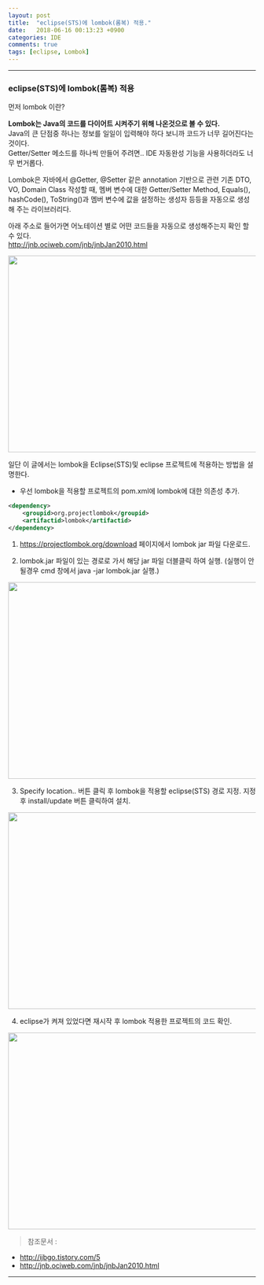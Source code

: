 ```yaml
---
layout: post
title:  "eclipse(STS)에 lombok(롬복) 적용."
date:   2018-06-16 00:13:23 +0900
categories: IDE
comments: true
tags: [eclipse, Lombok]
---
```


---
### eclipse(STS)에 lombok(롬복) 적용

먼저 lombok 이란?

__Lombok는 Java의 코드를 다이어트 시켜주기 위해 나온것으로 볼 수 있다.__ <br>
Java의 큰 단점중 하나는 정보를 일일이 입력해야 하다 보니까 코드가 너무 길어진다는 것이다. <br>
Getter/Setter 메소드를 하나씩 만들어 주려면.. IDE 자동완성 기능을 사용하더라도 너무 번거롭다. <br>

Lombok은 자바에서 @Getter, @Setter 같은 annotation 기반으로 관련 기존 DTO, VO, Domain Class 작성할 때, 
멤버 변수에 대한 Getter/Setter Method, Equals(), hashCode(), ToString()과 
멤버 변수에 값을 설정하는 생성자 등등을 자동으로 생성해 주는 라이브러리다.  <br>

아래 주소로 들어가면 어노테이션 별로 어떤 코드들을 자동으로 생성해주는지 확인 할 수 있다. <br>
<http://jnb.ociweb.com/jnb/jnbJan2010.html>


<img src="{{ site.baseurl }}/public/post/lombok/lombok2.png" width="800px" height="400px"/>

일단 이 글에서는 lombok을 Eclipse(STS)및 eclipse 프로젝트에 적용하는 방법을 설명한다.<br>

- 우선 lombok을 적용할 프로젝트의 pom.xml에 lombok에 대한 의존성 추가.<br>

```xml
<dependency>
    <groupid>org.projectlombok</groupid>
    <artifactid>lombok</artifactid>
</dependency>
```
1. https://projectlombok.org/download 페이지에서 lombok jar 파일 다운로드.

2. lombok.jar 파일이 있는 경로로 가서 해당 jar 파일 더블클릭 하여 실행. (실행이 안될경우 cmd 창에서 java -jar lombok.jar 실행.)
<img src="{{ site.baseurl }}/public/post/lombok/lombok3.png" width="800px" height="400px"/>

3. Specify location.. 버튼 클릭 후 lombok을 적용할 eclipse(STS) 경로 지정. 지정 후 install/update 버튼 클릭하여 설치.
<img src="{{ site.baseurl }}/public/post/lombok/lombok4.png" width="800px" height="400px"/>

4. eclipse가 켜져 있었다면 재시작 후 lombok 적용한 프로젝트의 코드 확인.
<img src="{{ site.baseurl }}/public/post/lombok/lombok5.png" width="800px" height="400px"/>



>참조문서 :
* <http://ijbgo.tistory.com/5>
* <http://jnb.ociweb.com/jnb/jnbJan2010.html>

[jekyll-docs]: https://jekyllrb.com/docs/home
[jekyll-gh]:   https://github.com/jekyll/jekyll
[jekyll-talk]: https://talk.jekyllrb.com/
---
